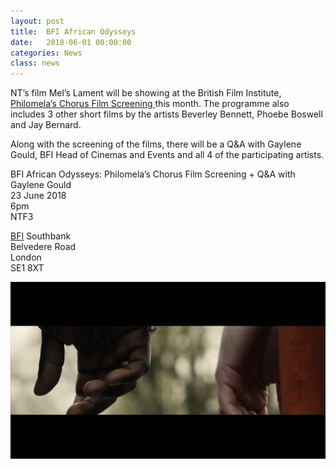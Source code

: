```yaml
---
layout: post
title:  BFI African Odysseys
date:   2018-06-01 00:00:00
categories: News
class: news
---
```

NT’s film Mel’s Lament will be showing at the British Film Institute, <a href="" target="_blank"> Philomela’s Chorus Film Screening </a> this month. The programme also includes 3 other short films by the artists Beverley Bennett, Phoebe Boswell and Jay Bernard.

Along with the screening of the films, there will be a Q&A with Gaylene Gould, BFI Head of Cinemas and Events and all 4 of the participating artists.
  
BFI African Odysseys&#58; Philomela’s Chorus Film Screening + Q&A with Gaylene Gould  
23 June 2018  
6pm  
NTF3  

<a href="https://whatson.bfi.org.uk/" target="_blank">BFI</a> Southbank  
Belvedere Road    
London   
SE1 8XT



![mel's lament image ](/assets_posts/mels_lament.jpg)